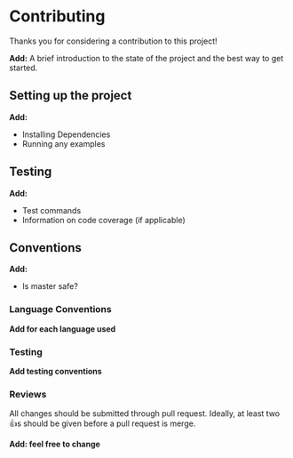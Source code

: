 # Contributing

Thanks you for considering a contribution to this project!

**Add:** A brief introduction to the state of the project and the best way to get started.

## Setting up the project

**Add:**

- Installing Dependencies
- Running any examples

## Testing

**Add:**

- Test commands
- Information on code coverage (if applicable)

## Conventions

**Add:**

- Is master safe?

### Language Conventions

**Add for each language used**

### Testing

**Add testing conventions**

### Reviews

All changes should be submitted through pull request. Ideally, at
least two :+1:s should be given before a pull request is merge.

**Add: feel free to change**
